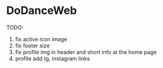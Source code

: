 # DoDanceWeb

TODO:
1. fix active icon image
2. fix footer size
3. fix profile img in header and short info at the home page
4. profile add tg, instagram links
